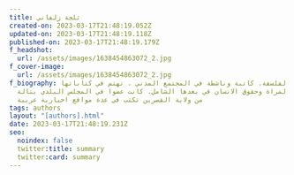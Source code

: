 ```yaml
---
title: ثلجة زلفاني
created-on: 2023-03-17T21:48:19.052Z
updated-on: 2023-03-17T21:48:19.118Z
published-on: 2023-03-17T21:48:19.179Z
f_headshot:
  url: /assets/images/1638454863072_2.jpg
f_cover-image:
  url: /assets/images/1638454863072_2.jpg
f_biography: مجازة في الفلسفة. كاتبة وناشطة في المجتمع المدني . تهتم في كتاباتها
  بقضايا المراة وحقوق الانسان في بعدها الشامل. كانت عضوا في المجلس البلدي بتالة
  من ولاية القصرين تكتب في عدة مواقع احبارية عربية
tags: authors
layout: "[authors].html"
date: 2023-03-17T21:48:19.231Z
seo:
  noindex: false
  twitter:title: summary
  twitter:card: summary
---
```

